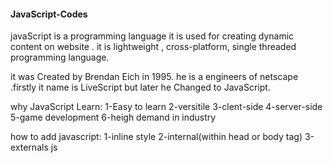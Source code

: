 #### JavaScript-Codes  #####

javaScript is a programming language it is used for creating dynamic content on website . it is lightweight , cross-platform, single threaded programming language.

it was Created by Brendan Eich in 1995. he is a engineers of netscape .firstly it name is LiveScript but later he Changed to JavaScript.

why JavaScript Learn:
1-Easy to learn
2-versitile 
3-clent-side 
4-server-side
5-game development 
6-heigh demand in industry

how to add javascript:
1-inline style
2-internal(within head or body tag)  <script></script>
3-externals js   <script src="">

Display property:
1-innerHtml Property
2-console.log
3-document.write
4-alert()
5-prompt()

creating examples :here creating the clock and date examples and simple login fom user alert and add itoms 
comment in js:
1-single line comment //
2-multiline comment /*... */

variables:a variables is a conatiners that stores data values.it is act as a symbol for memory location.

📌 Types of JavaScript Variables:
    1. Local Variable
    2-Global Variable

🟨 1. JavaScript Local Variable
A local variable is declared inside a function or block {} and it is accessible only within that function or block only.

✅ Explanation:
    • var function ke andar declare kiya → sirf function ke andar accessible.
    • Function ke bahar access karoge → error.
✅ Explanation:
    • var block scope ko ignore karta hai, par function scope follow karta hai.
    • Block ke bahar bhi function ke andar accessible hai.
✅ Explanation:
    • let sirf block ke andar accessible hai.
    • Block ke bahar access karoge → error.
            ○ Agar let ya const function ke andar ke kisi block {} me declare kiya gaya hai,
    to wo sirf us block ke andar hi accessible hota hai.Block ke bahar (chahe function ke andar hi kyu na ho) access karoge → ❌ Error milega.  
✅ Explanation:
    • const bhi block-scoped hai, bilkul let ki tarah.
    • Value constant hai, aur block ke bahar access nahi hoti.
✅ Explanation:
    • Agar var,let ,const  function ke bahar declare ho → global variable ban jaata hai.
    • Block ke andar ya bahar, dono jagah accessible hai.
    • Farq ye hai:
        • var → window object me add hota hai ✅
let aur const → window object me nahi hote ❌

🟩 2. JavaScript Global Variable
A global variable Declared outside any function  or Block  and it  is accessible everywhere in your program: inside functions, outside functions, and in all blocks.  

Notes:
🔹 Global Variables:Agar koi variable (var, let, const) function ke bahar declare hota hai, to wo global scope me hota hai aur kahin se bhi access kiya ja sakta hai (function ke andar aur block ke andar dono jagah se).

🔹 Detailed Points
1️⃣ var
    • Agar var function ke bahar likha hai → global ban jaata hai.
    • Ye function aur block dono ke andar accessible hota hai.
    • window object (browser) ke sath attach hota hai.
var a = 10;
console.log(window.a); // ✅ 10

2️⃣ let
    • Agar let function ke bahar likha hai → global scope me hota hai,
par window object pe attach nahi hota.
    • Ye bhi function aur block ke andar accessible hota hai.
3️⃣ const
    • const bhi agar function ke bahar likha hai → global variable ban jaata hai.
    • Function aur block ke andar accessible hota hai.
    • Lekin window object pe attach nahi hota.
✅ Key Points
    1. var → global + attached to window object
    2. let & const → global but NOT attached to window object
    3. All three (var, let, const) → function aur block ke andar accessible hote hain,
agar unhe function ke bahar (global level par) declare kiya gaya ho.
🧠 Final Conclusion (Simple Line)
    ✅ Agar var, let, const ko function/block ke bahar declare karte ho →
    ye sabhi function aur block ke andar accessible hote hain.
    🔸 बस फर्क ये है:
    var window object pe attach hota hai,
let aur const window object pe attach nahi hote. 

Data types:
JavaScript is a dynamic type language → You don’t need to declare the type of variable (JS decides automatically).  

Primitive Data Types
The predefined data types provided by JavaScript language are known as primitive data types. Primitive data types are also known as in-built data types.
1-number
2-string
3-Boolean
4-null
5-undefined
6-Symbol
7-BigInt

# JavaScript Data Types & Real-World Examples

This document contains explanations and practical examples of JavaScript data types, along with real-life project scenarios to practice and understand their usage.

---

## 🔹 1. Primitive Data Types

Primitive data types are immutable and directly store values.

| Type      | Example                                 | Description                    |
|----------|-----------------------------------------|--------------------------------|
| String   | `let name = "Alice";`                   | Text values                    |
| Number   | `let age = 30;`                         | Numeric values                 |
| Boolean  | `let isMember = true;`                  | True / False                   |
| Undefined | `let address;`                          | Declared but not assigned      |
| Null     | `let contact = null;`                   | Empty value                     |
| Symbol   | `let userSymbol = Symbol("id");`       | Unique identifier               |
| BigInt   | `let bigNumber = 12345678901234567890n;` | Very large integers             |

**Example:**
```javascript
let name = "Alice";               // String
let age = 30;                     // Number
let isMember = true;              // Boolean
let address;                      // Undefined
let contact = null;               // Null
let userSymbol = Symbol("id");    // Symbol
let bigNumber = 1234567890123456789012345678901234567890n;  // BigInt

console.log(name, age, isMember, address, contact, userSymbol, bigNumber);

🔹 Non-Primitive (Reference) Data Types:
Non-primitive data types, also known as reference types, are objects and derived data types. They can store collections of values or more complex entities.
1-object
2-array
3-function

Variables:
"A JavaScript variable is a container that stores data values. It acts as a symbolic name for a memory location. Variables are used to hold data that can be accessed or manipulated in the program."  
4. Types of Variables in JavaScript
In modern JavaScript, we mainly have three types of variable declarations:
Type	Scope / Usage	Can be Reassigned?	Example
var	Function-scoped, can be redeclared	Yes	var age = 25;
let	Block-scoped, cannot be redeclared	Yes	let score = 50;
const	Block-scoped, cannot be redeclared	No (constant)	const pi = 3.14;

Templat Literals Key Features
    1. Backticks (`) Instead of Quotes (' or "):
        ○ Template literals are enclosed in backticks (`) instead of single (') or double (") quotes.
        
        let name = "Vipin";
console.log(`Hello, ${name}!`); // Output: Hello, Vipin!

🔹 Proper Definition of Closure
"A closure is the combination of a function bundled together (enclosed) with references to its surrounding state (the lexical environment)". In other words, a closure gives a function access to its outer scope. In JavaScript, closures are created every time a function is created, at function creation time.

Operators:JavaScript operators are symbols or keywords that perform operations on operands (values, variables, or expressions). Operators can be classified into:
    1. Arithmetic
    2. Assignment
    3. Comparison
    4. Logical
    5. Bitwise
    6. Ternary
    7. Comma
    8. Unary
    9. Relational
    10. BigInt
String

conditional statement:
JavaScript conditional statements execute code based on true/false conditions.  
Conditional Statement	Description
if	Executes a block if the condition is true
else	Executes a block if the preceding if is false
else if	Tests multiple alternative conditions
switch	Executes a block based on expression value
Ternary ?:	Short-hand single-line if-else
Nested if-else	Multiple hierarchical conditions
🟦 JavaScript Loops 
Loops in JavaScript are used to repeat a block of code as long as a condition is true. They are essential for handling repetitive tasks efficiently.

🎯 Why Loops Are Used
    • To reduce code repetition
    • To perform repeated tasks automatically
    • To iterate over arrays or objects
 
🧠 Types of Loops in JavaScript
Type	Description
for	Runs a block of code a specific number of times
while	Runs while a condition is true
do...while	Runs at least once, then checks condition
for...in	Loops through object properties
for...of	Loops through iterable values (arrays, strings, etc.)



